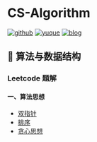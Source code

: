 # CS-Algorithm

[![github](https://badgen.net/badge/icon/Rodrick/cyan?icon=github&label)](https://github.com/rodrick278) [![yuque](https://badgen.net/badge/icon/yuque/?icon=telegram&label&color=green)](https://www.yuque.com/rodrick-miz0p) [![blog](https://badgen.net/badge/blog/檐上有月/?icon=telegram&color=f9bd10)](https://rodrick278.github.io/blog/)

## 📐 算法与数据结构

### Leetcode 题解

#### 一、算法思想

* [双指针](Leetcode%20题解/Leetcode题解-双指针.md)
* [排序](Leetcode%20题解/Leetcode题解-排序.md)
* [贪心思想](Leetcode%20题解/Leetcode题解-贪心思想.md)



